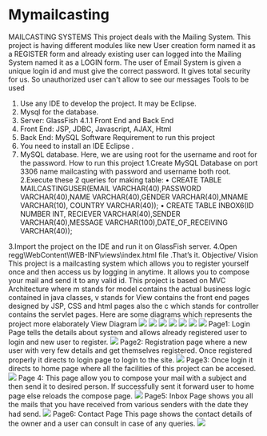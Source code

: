 # Mymailcasting
MAILCASTING SYSTEMS
This project deals with the Mailing System. This project is having different modules like new User creation form named it as a REGISTER form and already existing user can logged into the Mailing System named it as a LOGIN  form.
The user of Email System is given a unique login id and must give the correct password. It gives total security for us. So unauthorized user can't allow to see our messages
Tools to be used
1.	Use any IDE to develop the project. It may be Eclipse.
2.	Mysql for the database.
3.	Server: GlassFish 4.1.1
Front End and Back End
1.	Front End: JSP, JDBC, Javascript, AJAX, Html
2.	Back End: MySQL
Software Requirement to run this project
1.	You need to install an IDE Eclipse .
2.	MySQL database. Here, we are using root for the username and root for the password.
How to run this project
1.Create MySQL Database on port 3306 name mailcasting with password and username both root.
2.Execute these 2 queries for making table:
• CREATE TABLE MAILCASTINGUSER(EMAIL VARCHAR(40),PASSWORD VARCHAR(40),NAME VARCHAR(40),GENDER VARCHAR(40),MNAME VARCHAR(10), COUNTRY VARCHAR(40));
• CREATE TABLE INBOX6(ID NUMBER INT, RECIEVER VARCHAR(40),SENDER VARCHAR(40),MESSAGE VARCHAR(100),DATE_OF_RECEIVING VARCHAR(40));
	
3.Import the project on the IDE and run it on GlassFish server.
4.Open regg\WebContent\WEB-INF\views\index.html file .That’s it.
Objective/ Vision
This project is a mailcasting system which allows you to register yourself once and then access us by logging in anytime. It allows you to compose your mail and send it to any valid id. This project is based on MVC Architecture where m stands for model contains the actual business logic contained in java classes, v stands for View contains the front end pages designed by JSP, CSS and html pages also the c which stands for controller contains the servlet pages.
Here are some diagrams which represents the project more elaborately
View Diagram
![](images/dia1.png)
![](images/dia2.png)
![](images/dia3.png)
![](images/dia4.png)
![](images/dia5.png)
![](images/dia6.png)
![](images/dia7.png)
Page1: Login Page tells the details about system and allows already registered user to login and new user to register.
![](images/Screenshot1.png)
Page2: Registration page where a new user with very few details and get themselves registered. Once registered properly it directs to login page to login to the site.
![](images/screenshot2.png)
Page3: Once login it directs to home page where all the facilities of this project can be accesed.
![](images/screenshot3.png)
Page 4: This page allow you to compose your mail with a subject and then send it to desired person. If successfully sent it forward user to home page else reloads the compose page. 
![](images/screenshot4.png)
Page5: Inbox Page shows you all the mails that you have received from various senders with the date they had send. ![](images/screenshot5.png)
Page6: Contact Page This page shows the contact details of the owner and a user can consult in case of any queries.
 ![](images/screenshot6.png)
